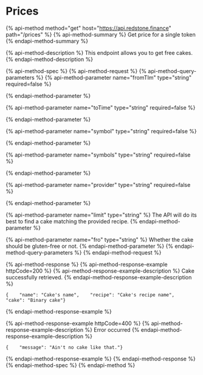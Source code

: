 # Prices

{% api-method method="get" host="https://api.redstone.finance" path="/prices" %}
{% api-method-summary %}
Get price for a single token
{% endapi-method-summary %}

{% api-method-description %}
This endpoint allows you to get free cakes.
{% endapi-method-description %}

{% api-method-spec %}
{% api-method-request %}
{% api-method-query-parameters %}
{% api-method-parameter name="fromTIm" type="string" required=false %}

{% endapi-method-parameter %}

{% api-method-parameter name="toTime" type="string" required=false %}

{% endapi-method-parameter %}

{% api-method-parameter name="symbol" type="string" required=false %}

{% endapi-method-parameter %}

{% api-method-parameter name="symbols" type="string" required=false %}

{% endapi-method-parameter %}

{% api-method-parameter name="provider" type="string" required=false %}

{% endapi-method-parameter %}

{% api-method-parameter name="limit" type="string" %}
The API will do its best to find a cake matching the provided recipe.
{% endapi-method-parameter %}

{% api-method-parameter name="fro" type="string" %}
Whether the cake should be gluten-free or not.
{% endapi-method-parameter %}
{% endapi-method-query-parameters %}
{% endapi-method-request %}

{% api-method-response %}
{% api-method-response-example httpCode=200 %}
{% api-method-response-example-description %}
Cake successfully retrieved.
{% endapi-method-response-example-description %}

```text
{    "name": "Cake's name",    "recipe": "Cake's recipe name",    "cake": "Binary cake"}
```
{% endapi-method-response-example %}

{% api-method-response-example httpCode=400 %}
{% api-method-response-example-description %}
Error occurred
{% endapi-method-response-example-description %}

```text
{    "message": "Ain't no cake like that."}
```
{% endapi-method-response-example %}
{% endapi-method-response %}
{% endapi-method-spec %}
{% endapi-method %}

